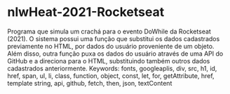 # nlwHeat-2021-Rocketseat
Programa que simula um crachá para o evento DoWhile da Rocketseat (2021). O sistema possui uma função que substitui os dados cadastrados previamente no HTML, por dados do usuário proveniente de um objeto. Além disso, outra função puxa os dados do usuário através de uma API do GitHub e a direciona para o HTML, substituindo também outros dados cadastrados anteriormente. Keywords: fonts, googleaplis, div, src, h1, id, href, span, ul, li, class, function, object, const, let, for, getAttribute, href, template string, api, github, fetch, then, json, textContent
